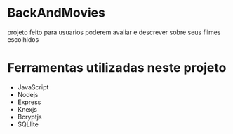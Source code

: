 # BackAndMovies

projeto feito para usuarios poderem avaliar e descrever sobre seus filmes escolhidos

# Ferramentas utilizadas neste projeto

- JavaScript
- Nodejs
- Express
- Knexjs
- Bcryptjs
- SQLlite
